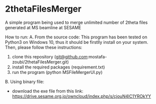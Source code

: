 # 2thetaFilesMerger
A simple program being used to merge unlimited number of 2theta files generated at MS beamline at SESAME

How to run: 
A. From the source code: 
This program has been tested on Python3 on Windows 10, thus it should be firstlly install on your system. Then, please follow these instructions: 

1. clone this repository (git@github.com:mostafa-zoubi/2thetaFilesMerger.git)
2. install the required packages (requirement.txt)
3. run the program (python MSFileMergerUI.py)

B. Using binary file: 
- download the exe file from this link: https://drive.sesame.org.jo/owncloud/index.php/s/cjouN4lC1YROkYY 
